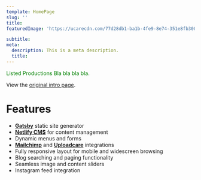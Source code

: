 ```yaml
---
template: HomePage
slug: ''
title: 
featuredImage: 'https://ucarecdn.com/77d28db1-ba1b-4fe9-8e74-351e8fb308c9/'

subtitle: 
meta:
  description: This is a meta description.
  title: 
---
```


<span style="color:green">
Listed Productions Bla bla bla bla.
</span>

View the [original intro page](https://listedproductions.com).

# Features

* **[Gatsby](https://gatsbyjs.org)** static site generator
* **[Netlify CMS](https://github.com/netlify/netlify-cms)** for content management
* Dynamic menus and forms
* **[Mailchimp](http://mailchimp.com)** and **[Uploadcare](https://uploadcare.com)** integrations
* Fully responsive layout for mobile and widescreen browsing
* Blog searching and paging functionality
* Seamless image and content sliders
* Instagram feed integration


